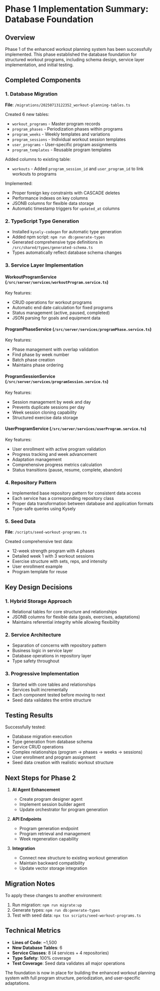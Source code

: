 # Phase 1 Implementation Summary: Database Foundation

## Overview
Phase 1 of the enhanced workout planning system has been successfully implemented. This phase established the database foundation for structured workout programs, including schema design, service layer implementation, and initial testing.

## Completed Components

### 1. Database Migration
**File**: `/migrations/20250713122352_workout-planning-tables.ts`

Created 6 new tables:
- `workout_programs` - Master program records
- `program_phases` - Periodization phases within programs
- `program_weeks` - Weekly templates and variations
- `program_sessions` - Individual workout session templates
- `user_programs` - User-specific program assignments
- `program_templates` - Reusable program templates

Added columns to existing table:
- `workouts` - Added `program_session_id` and `user_program_id` to link workouts to programs

Implemented:
- Proper foreign key constraints with CASCADE deletes
- Performance indexes on key columns
- JSONB columns for flexible data storage
- Automatic timestamp triggers for `updated_at` columns

### 2. TypeScript Type Generation
- Installed `kysely-codegen` for automatic type generation
- Added npm script: `npm run db:generate-types`
- Generated comprehensive type definitions in `/src/shared/types/generated-schema.ts`
- Types automatically reflect database schema changes

### 3. Service Layer Implementation

#### WorkoutProgramService (`/src/server/services/workoutProgram.service.ts`)
Key features:
- CRUD operations for workout programs
- Automatic end date calculation for fixed programs
- Status management (active, paused, completed)
- JSON parsing for goals and equipment data

#### ProgramPhaseService (`/src/server/services/programPhase.service.ts`)
Key features:
- Phase management with overlap validation
- Find phase by week number
- Batch phase creation
- Maintains phase ordering

#### ProgramSessionService (`/src/server/services/programSession.service.ts`)
Key features:
- Session management by week and day
- Prevents duplicate sessions per day
- Week session cloning capability
- Structured exercise data storage

#### UserProgramService (`/src/server/services/userProgram.service.ts`)
Key features:
- User enrollment with active program validation
- Progress tracking and week advancement
- Adaptation management
- Comprehensive progress metrics calculation
- Status transitions (pause, resume, complete, abandon)

### 4. Repository Pattern
- Implemented base repository pattern for consistent data access
- Each service has a corresponding repository class
- Proper data transformation between database and application formats
- Type-safe queries using Kysely

### 5. Seed Data
**File**: `/scripts/seed-workout-programs.ts`

Created comprehensive test data:
- 12-week strength program with 4 phases
- Detailed week 1 with 3 workout sessions
- Exercise structure with sets, reps, and intensity
- User enrollment example
- Program template for reuse

## Key Design Decisions

### 1. Hybrid Storage Approach
- Relational tables for core structure and relationships
- JSONB columns for flexible data (goals, exercises, adaptations)
- Maintains referential integrity while allowing flexibility

### 2. Service Architecture
- Separation of concerns with repository pattern
- Business logic in service layer
- Database operations in repository layer
- Type safety throughout

### 3. Progressive Implementation
- Started with core tables and relationships
- Services built incrementally
- Each component tested before moving to next
- Seed data validates the entire structure

## Testing Results

Successfully tested:
- Database migration execution
- Type generation from database schema
- Service CRUD operations
- Complex relationships (program → phases → weeks → sessions)
- User enrollment and program assignment
- Seed data creation with realistic workout structure

## Next Steps for Phase 2

1. **AI Agent Enhancement**
   - Create program designer agent
   - Implement session builder agent
   - Update orchestrator for program generation

2. **API Endpoints**
   - Program generation endpoint
   - Program retrieval and management
   - Week regeneration capability

3. **Integration**
   - Connect new structure to existing workout generation
   - Maintain backward compatibility
   - Update vector storage integration

## Migration Notes

To apply these changes to another environment:
1. Run migration: `npm run migrate:up`
2. Generate types: `npm run db:generate-types`
3. Test with seed data: `npx tsx scripts/seed-workout-programs.ts`

## Technical Metrics

- **Lines of Code**: ~1,500
- **New Database Tables**: 6
- **Service Classes**: 8 (4 services + 4 repositories)
- **Type Safety**: 100% coverage
- **Test Coverage**: Seed data validates all major operations

The foundation is now in place for building the enhanced workout planning system with full program structure, periodization, and user-specific adaptations.